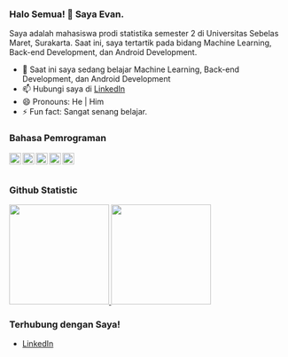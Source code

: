 ### Halo Semua! 👋 Saya Evan.

Saya adalah mahasiswa prodi statistika semester 2 di Universitas Sebelas Maret, Surakarta. Saat ini, saya tertartik pada bidang Machine Learning, Back-end Development, dan Android Development.  

- 🌱 Saat ini saya sedang belajar Machine Learning, Back-end Development, dan Android Development
- 📫 Hubungi saya di <a href="https://linkedin.com/in/evanhanif/">LinkedIn</a>
- 😄 Pronouns: He | Him
- ⚡ Fun fact: Sangat senang belajar.

### Bahasa Pemrograman
  <a href="#"><img align="left" alt="Python" title="JavaScript" width="21px" src="https://upload.wikimedia.org/wikipedia/commons/9/99/Unofficial_JavaScript_logo_2.svg" /></a>
  <a href="https://nodejs.org/"><img align="left" alt="NodeJS" title="NodeJS" width="21px" src="https://seeklogo.com/images/N/nodejs-logo-FBE122E377-seeklogo.com.png" /></a>
  <a href="https://reactjs.org/"><img align="left" alt="React" title="React" width="21px" src="https://cdn.worldvectorlogo.com/logos/react-2.svg" /></a>
  <a href="https://hapi.dev/"><img align="left" alt="Hapi" title="Hapi (NodeJS HTTP Framework)" width="21px" src="https://avatars.githubusercontent.com/u/3774533?s=200&v=4" /></a>
  <a href="https://nextjs.org/"><img align="left" alt="Next" title="Next (React SSR Framework)" width="21px" src="https://iconape.com/wp-content/files/gm/82643/svg/next-js.svg" /></a>
  <br>
  <br>
  
### Github Statistic
<p align="left">
<a href="https://github.com/EvanHanifW">
  <img height="180em" src="https://github-readme-stats-eight-theta.vercel.app/api?username=EvanHanifW&show_icons=true&theme=algolia&include_all_commits=true&count_private=true"/>
  <img height="180em" src="https://github-readme-stats-eight-theta.vercel.app/api/top-langs/?username=EvanHanifW&layout=compact&langs_count=8&theme=algolia"/>
</a>
</p>

### Terhubung dengan Saya!
- <a href="https://linkedin.com/in/evanhanif/">LinkedIn</a>
